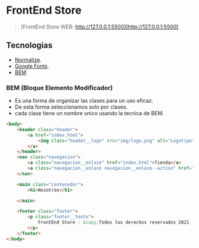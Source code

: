 # FrontEnd Store


> [FrontEnd Store WEB: http://127.0.0.1:5500](http://127.0.0.1:5500)

## Tecnologias

- [Normalize](https://necolas.github.io/normalize.css/8.0.1/normalize.css).
- [Google Fonts](https://fonts.google.com/).
- [BEM](http://getbem.com/)




### BEM (Bloque Elemento Modificador)

- Es una forma de organizar las clases para un uso eficaz.   
- De esta forma seleccionamos solo por clases.   
- cada clase tiene un nombre unico usando la tecnica de BEM.

```html
<body>
    <header class="header">
        <a href="index.html">
            <img class="header__logo" src="img/logo.png" alt="Logotipo">
        </a>
    </header>
    <nav class="navegacion">
        <a class="navegacion__enlace" href="index.html">Tienda</a>
        <a class="navegacion__enlace navegacion__enlace--activo" href="nosotros.html">Nosotros</a>
    </nav>

    <main class="contenedor">
        <h1>Nosotros</h1>

    </main>

    <footer class="footer">
        <p class="footer__texto">
            FrontEnd Store - &copy;Todos los derechos reservados 2021
        </p>
    </footer>
</body>
```